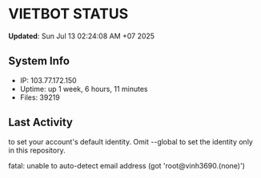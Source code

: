 # VIETBOT STATUS
**Updated**: Sun Jul 13 02:24:08 AM +07 2025

## System Info
- IP: 103.77.172.150
- Uptime: up 1 week, 6 hours, 11 minutes
- Files: 39219

## Last Activity

to set your account's default identity.
Omit --global to set the identity only in this repository.

fatal: unable to auto-detect email address (got 'root@vinh3690.(none)')
